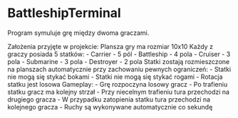 # BattleshipTerminal
Program symuluje grę między dwoma graczami.

Założenia przyjęte w projekcie:
	Plansza gry ma rozmiar 10x10
	Każdy z graczy posiada 5 statków:
		- Carrier - 5 pól
		- Battleship - 4 pola
		- Cruiser - 3 pola
		- Submarine - 3 pola
		- Destroyer - 2 pola
	Statki zostają rozmieszczone na planszach automatycznie przy zachowaniu pewnych ograniczeń:
		- Statki nie mogą się stykać bokami
		- Statki nie mogą się stykać rogami
		- Rotacja statku jest losowa
	Gameplay:
		- Grę rozpoczyna losowy gracz
		- Po trafieniu statku gracz ma kolejny strzał
		- Przy niecelnym trafieniu tura przechodzi na drugiego gracza
		- W przypadku zatopienia statku tura przechodzi na kolejnego gracza
		- Ruchy są wykonywane automatycznie co sekundę